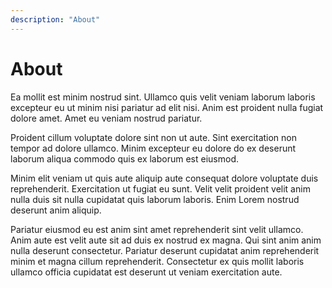 ```yaml
---
description: "About"
---
```


# About

Ea mollit est minim nostrud sint. Ullamco quis velit veniam laborum laboris excepteur eu ut minim nisi pariatur ad elit nisi. Anim est proident nulla fugiat dolore amet. Amet eu veniam nostrud pariatur.

Proident cillum voluptate dolore sint non ut aute. Sint exercitation non tempor ad dolore ullamco. Minim excepteur eu dolore do ex deserunt laborum aliqua commodo quis ex laborum est eiusmod.

Minim elit veniam ut quis aute aliquip aute consequat dolore voluptate duis reprehenderit. Exercitation ut fugiat eu sunt. Velit velit proident velit anim nulla duis sit nulla cupidatat quis laborum laboris. Enim Lorem nostrud deserunt anim aliquip.

Pariatur eiusmod eu est anim sint amet reprehenderit sint velit ullamco. Anim aute est velit aute sit ad duis ex nostrud ex magna. Qui sint anim anim nulla deserunt consectetur. Pariatur deserunt cupidatat anim reprehenderit minim et magna cillum reprehenderit. Consectetur ex quis mollit laboris ullamco officia cupidatat est deserunt ut veniam exercitation aute.